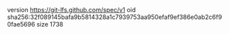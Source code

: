 version https://git-lfs.github.com/spec/v1
oid sha256:32f089145bafa9b5814328a1c7939753aa950efaf9ef386e0ab2c6f90fae5696
size 1738
